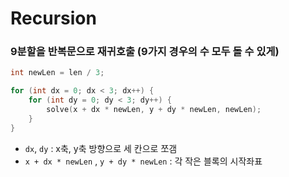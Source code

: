 # Recursion 

### 9분할을 반복문으로 재귀호출 (9가지 경우의 수 모두 돌 수 있게)

```cpp
int newLen = len / 3;

for (int dx = 0; dx < 3; dx++) {
    for (int dy = 0; dy < 3; dy++) {
        solve(x + dx * newLen, y + dy * newLen, newLen);
    }
}
```

- `dx`, `dy` : x축, y축 방향으로 세 칸으로 쪼갬 
- `x + dx * newLen` , `y + dy * newLen` : 각 작은 블록의 시작좌표 
